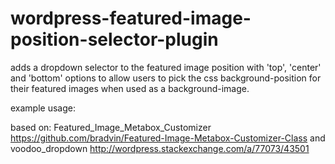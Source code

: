 # wordpress-featured-image-position-selector-plugin
adds a dropdown selector to the featured image position with 'top', 'center' and 'bottom' options to allow users to pick the css background-position for their featured images when used as a background-image.

example usage:   
    <div style="background-image: url(<?php the_featured_image_url(); ?>); background-position: center <?php the_featured_image_position(); ?>;">
        <?php the_title(); ?>
    </div>

based on: 
Featured_Image_Metabox_Customizer https://github.com/bradvin/Featured-Image-Metabox-Customizer-Class and 
voodoo_dropdown http://wordpress.stackexchange.com/a/77073/43501
